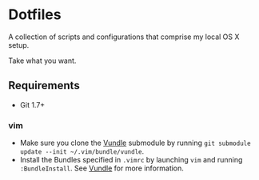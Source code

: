 # Dotfiles

A collection of scripts and configurations that comprise my local OS X setup.

Take what you want.

## Requirements

* Git 1.7+

### vim

* Make sure you clone the [Vundle](https://github.com/gmarik/vundle) submodule
  by running `git submodule update --init ~/.vim/bundle/vundle`.
* Install the Bundles specified in `.vimrc` by launching `vim` and running
  `:BundleInstall`. See [Vundle](https://github.com/gmarik/vundle)
  for more information.
